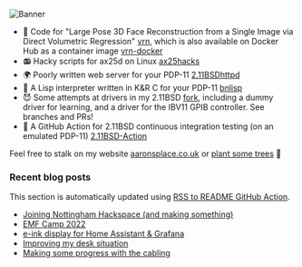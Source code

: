 ![Banner](https://pbs.twimg.com/profile_banners/2952300430/1611758111/1500x500)

- 🤡 Code for "Large Pose 3D Face Reconstruction from a Single Image
  via Direct Volumetric Regression"
  [vrn](https://github.com/AaronJackson/vrn), which is also available
  on Docker Hub as a container image
  [vrn-docker](https://github.com/AaronJackson/vrn-docker)
- 📻 Hacky scripts for ax25d on Linux
  [ax25hacks](https://github.com/AaronJackson/ax25hacks)
- 🌍 Poorly written web server for your PDP-11
  [2.11BSDhttpd](https://github.com/AaronJackson/2.11BSDhttpd)
- 🐍 A Lisp interpreter written in K&R C for your PDP-11
  [bnlisp](https://github.com/AaronJackson/bnlisp)
- 😈 Some attempts at drivers in my 2.11BSD
  [fork](https://github.com/AaronJackson/2.11BSD), including a dummy
  driver for learning, and a driver for the IBV11 GPIB controller. See
  branches and PRs!
- 🤖 A GitHub Action for 2.11BSD continuous integration testing (on an
  emulated PDP-11)
  [2.11BSD-Action](https://github.com/AaronJackson/2.11BSD-Action)

Feel free to stalk on my website
[aaronsplace.co.uk](http://aaronsplace.co.uk)
or [plant some trees](https://ecologi.com/aaronjackson?r=60ba3335dc24a022bb3f46dc) 🌳


### Recent blog posts

This section is automatically updated using [RSS to README GitHub Action](https://github.com/JasonEtco/rss-to-readme).

<!--START_SECTION:feed-->
* [Joining Nottingham Hackspace (and making something)](http:&#x2F;&#x2F;aaronsplace.co.uk&#x2F;blog&#x2F;2022-06-11-joining-nottingham-hackspace.html)
* [EMF Camp 2022](http:&#x2F;&#x2F;aaronsplace.co.uk&#x2F;blog&#x2F;2022-06-03-emf-camp-2022.html)
* [e-ink display for Home Assistant &amp; Grafana](http:&#x2F;&#x2F;aaronsplace.co.uk&#x2F;blog&#x2F;2022-05-21-e-ink-display-dashboard-home-assistant.html)
* [Improving my desk situation](http:&#x2F;&#x2F;aaronsplace.co.uk&#x2F;blog&#x2F;2022-03-22-improving-my-desk-situation.html)
* [Making some progress with the cabling](http:&#x2F;&#x2F;aaronsplace.co.uk&#x2F;blog&#x2F;2022-03-19-some-cabling-progress.html)
<!--END_SECTION:feed-->
